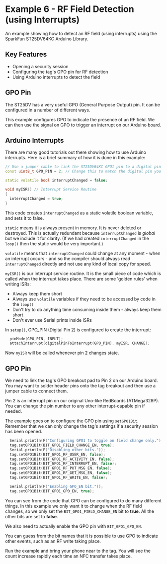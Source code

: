 # Example 6 - RF Field Detection (using Interrupts)

An example showing how to detect an RF field (using interrupts) using the SparkFun ST25DV64KC Arduino Library.

## Key Features

- Opening a security session
- Configuring the tag's GPO pin for RF detection
- Using Arduino interrupts to detect the field

## GPO Pin

The ST25DV has a very useful GPO (General Purpose Output) pin. It can be configured in a number of different ways.

This example configures GPO to indicate the presence of an RF field. We can then use the signal on GPO to trigger an interrupt on our Arduino board.

## Arduino Interrupts

There are many good tutorials out there showing how to use Arduino interrupts. Here is a brief summary of how it is done in this example:

```C++
// Use a jumper cable to link the ST25DV64KC GPO1 pin to a digital pin
const uint8_t GPO_PIN = 2; // Change this to match the digital pin you have linked GPO1 to

static volatile bool interruptChanged = false;

void myISR() // Interrupt Service Routine
{
  interruptChanged = true;
}
```

This code creates ```interruptChanged``` as a static volatile boolean variable, and sets it to false.

```static``` means it is always present in memory. It is never deleted or destroyed. This is actually redundant because ```interruptChanged``` is _global_ but we include it for clarity.
(If we had created ```interruptChanged``` in the ```loop()``` then the static would be very important.)

```volatile``` means that ```interruptChanged``` could change at any moment - when an interrupt occurs - and so the compiler should always read ```interruptChanged``` directly
and not use any kind of local copy for speed.

```myISR()``` is our interrupt service routine. It is the small piece of code which is called when the interrupt takes place. There are some 'golden rules' when writing ISRs:

- Always keep them short
- Always use ```volatile``` variables if they need to be accessed by code in the ```loop()```
- Don't try to do anything time consuming inside them - always keep them short
- Don't ever use Serial prints inside ISRs

In ```setup()```, GPO_PIN (Digital Pin 2) is configured to create the interrupt:

```C++
  pinMode(GPO_PIN, INPUT);
  attachInterrupt(digitalPinToInterrupt(GPO_PIN), myISR, CHANGE);
```

Now ```myISR``` will be called whenever pin 2 changes state.

## GPO Pin

We need to link the tag's GPO breakout pad to Pin 2 on our Arduino board. You may want to solder header pins onto the tag breakout and then use a jumper cable to connect them.

Pin 2 is an interrupt pin on our original Uno-like RedBoards (ATMega328P). You can change the pin number to any other interrupt-capable pin if needed.

The example goes on to configure the GPO pin using ```setGPO1Bit```. Remember that we can only change the tag's settings if a security session has been opened.

```C++
  Serial.println(F("Configuring GPO1 to toggle on field change only."));
  tag.setGPO1Bit(BIT_GPO1_FIELD_CHANGE_EN, true);
  Serial.println(F("Disabling other bits."));
  tag.setGPO1Bit(BIT_GPO1_RF_USER_EN, false);
  tag.setGPO1Bit(BIT_GPO1_RF_ACTIVITY_EN, false);
  tag.setGPO1Bit(BIT_GPO1_RF_INTERRUPT_EN, false);
  tag.setGPO1Bit(BIT_GPO1_RF_PUT_MSG_EN, false);
  tag.setGPO1Bit(BIT_GPO1_RF_GET_MSG_EN, false);
  tag.setGPO1Bit(BIT_GPO1_RF_WRITE_EN, false);

  Serial.println(F("Enabling GPO_EN bit."));
  tag.setGPO1Bit(BIT_GPO1_GPO_EN, true);
```

You can see from the code that GPO can be configured to do many different things. In this example we only want it to change when the RF field changes,
so we only set the ```BIT_GPO1_FIELD_CHANGE_EN``` bit to **true**. All the other bits are set to **false**.

We also need to actually enable the GPO pin with ```BIT_GPO1_GPO_EN```.

You can guess from the bit names that it is possible to use GPO to indicate other events, such as an RF write taking place.

Run the example and bring your phone near to the tag. You will see the count increase rapidly each time an NFC transfer takes place.
